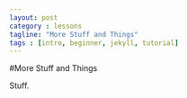 ```yaml
---
layout: post
category : lessons
tagline: "More Stuff and Things"
tags : [intro, beginner, jekyll, tutorial]
---
```


#More Stuff and Things

Stuff. 
